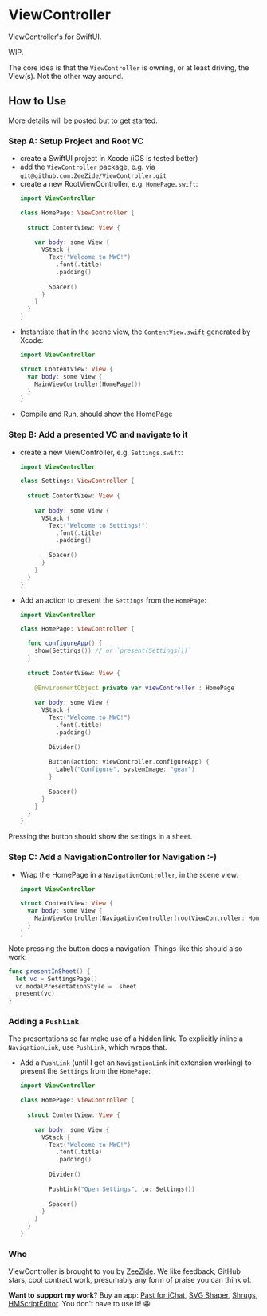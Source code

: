 # ViewController

ViewController's for SwiftUI.

WIP.

The core idea is that the `ViewController` is owning, or at least driving,
the View(s). Not the other way around.


## How to Use

More details will be posted but to get started.

### Step A: Setup Project and Root VC

- create a SwiftUI project in Xcode (iOS is tested better)
- add the `ViewController` package, 
  e.g. via `git@github.com:ZeeZide/ViewController.git`
- create a new RootViewController, e.g. `HomePage.swift`:
  ```swift
  import ViewController

  class HomePage: ViewController {
    
    struct ContentView: View {
      
      var body: some View {
        VStack {
          Text("Welcome to MWC!")
            .font(.title)
            .padding()
          
          Spacer()
        }
      }
    }
  }
  ```
- Instantiate that in the scene view, the `ContentView.swift`
  generated by Xcode:
  ```swift
  import ViewController
  
  struct ContentView: View {
    var body: some View {
      MainViewController(HomePage())
    }
  }
  ```
- Compile and Run, should show the HomePage

### Step B: Add a presented VC and navigate to it

- create a new ViewController, e.g. `Settings.swift`:
  ```swift
  import ViewController

  class Settings: ViewController {
    
    struct ContentView: View {
      
      var body: some View {
        VStack {
          Text("Welcome to Settings!")
            .font(.title)
            .padding()
          
          Spacer()
        }
      }
    }
  }
  ```
- Add an action to present the `Settings` from the `HomePage`:
  ```swift
  import ViewController

  class HomePage: ViewController {
  
    func configureApp() {
      show(Settings()) // or `present(Settings())`
    }
    
    struct ContentView: View {
    
      @EnvironmentObject private var viewController : HomePage
      
      var body: some View {
        VStack {
          Text("Welcome to MWC!")
            .font(.title)
            .padding()
            
          Divider()
          
          Button(action: viewController.configureApp) {
            Label("Configure", systemImage: "gear")
          }
          
          Spacer()
        }
      }
    }
  }
  ```

Pressing the button should show the settings in a sheet.


### Step C: Add a NavigationController for Navigation :-)

- Wrap the HomePage in a `NavigationController`, in the scene view:
  ```swift
  import ViewController
  
  struct ContentView: View {
    var body: some View {
      MainViewController(NavigationController(rootViewController: HomePage()))
    }
  }
  ```

Note pressing the button does a navigation. Things like this should also
work:
```swift
func presentInSheet() {
  let vc = SettingsPage()
  vc.modalPresentationStyle = .sheet
  present(vc)
}
```


### Adding a `PushLink`

The presentations so far make use of a hidden link. To explicitly
inline a `NavigationLink`, use `PushLink`, which wraps that.
  
- Add a `PushLink` (until I get an `NavigationLink` init extension working)
  to present the `Settings` from the `HomePage`:
  ```swift
  import ViewController

  class HomePage: ViewController {
    
    struct ContentView: View {
      
      var body: some View {
        VStack {
          Text("Welcome to MWC!")
            .font(.title)
            .padding()
            
          Divider()
          
          PushLink("Open Settings", to: Settings())
          
          Spacer()
        }
      }
    }
  }
  ```
  

### Who

ViewController is brought to you by [ZeeZide](https://zeezide.de).
We like feedback, GitHub stars, cool contract work, 
presumably any form of praise you can think of.

**Want to support my work**?
Buy an app:
[Past for iChat](https://apps.apple.com/us/app/past-for-ichat/id1554897185),
[SVG Shaper](https://apps.apple.com/us/app/svg-shaper-for-swiftui/id1566140414),
[Shrugs](https://shrugs.app/),
[HMScriptEditor](https://apps.apple.com/us/app/hmscripteditor/id1483239744).
You don't have to use it! 😀

